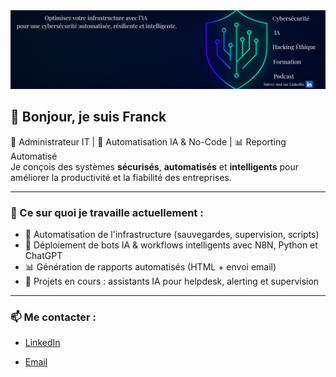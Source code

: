 <img src="./1744155908520.jpg" alt="bannière" />


## 👋 Bonjour, je suis Franck

🔐 Administrateur IT | 🤖 Automatisation IA & No-Code | 📊 Reporting Automatisé  
Je conçois des systèmes **sécurisés**, **automatisés** et **intelligents** pour améliorer la productivité et la fiabilité des entreprises.

---

### 🚀 Ce sur quoi je travaille actuellement :

- 🔁 Automatisation de l'infrastructure (sauvegardes, supervision, scripts)
- 🤖 Déploiement de bots IA & workflows intelligents avec N8N, Python et ChatGPT
- 📊 Génération de rapports automatisés (HTML + envoi email)
- 🧩 Projets en cours : assistants IA pour helpdesk, alerting et supervision

---

### 📫 Me contacter :

- [LinkedIn](https://www.linkedin.com/in/franck-friard-527816218/)

- [Email](mailto:franck.friard@backboneagency.tech)




